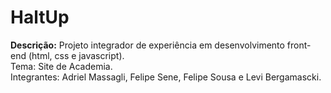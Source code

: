 # HaltUp

<b>Descrição:</b> Projeto integrador de experiência em desenvolvimento front-end (html, css e javascript).<br>
Tema: Site de Academia.<br>
Integrantes: Adriel Massagli, Felipe Sene, Felipe Sousa e Levi Bergamascki.
